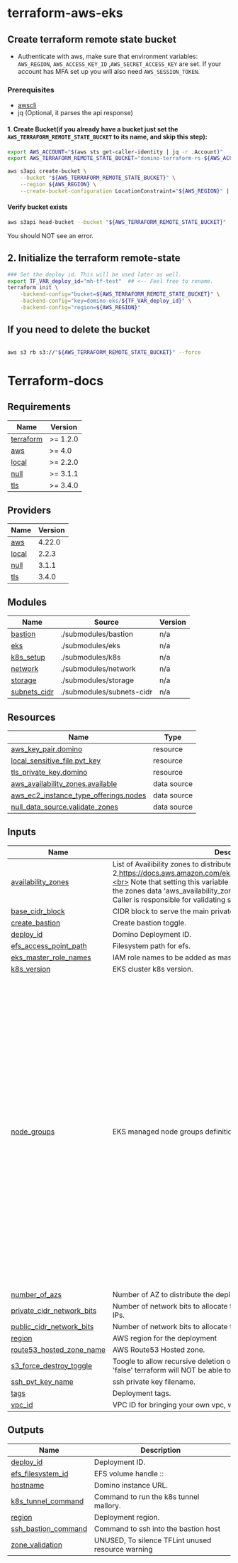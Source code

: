# terraform-aws-eks

## Create terraform remote state bucket
* Authenticate with aws, make sure that environment variables: `AWS_REGION`, `AWS_ACCESS_KEY_ID` ,`AWS_SECRET_ACCESS_KEY` are set. If your account has MFA set up you will also need `AWS_SESSION_TOKEN`.

### Prerequisites
* [awscli](https://docs.aws.amazon.com/cli/latest/userguide/getting-started-install.html)
* jq (Optional, it parses the api response)

#### 1. Create Bucket(if you already have a bucket just set the `AWS_TERRAFORM_REMOTE_STATE_BUCKET` to its name, and skip this step):
```bash
export AWS_ACCOUNT="$(aws sts get-caller-identity | jq -r .Account)"
export AWS_TERRAFORM_REMOTE_STATE_BUCKET="domino-terraform-rs-${AWS_ACCOUNT}-${AWS_REGION}"

aws s3api create-bucket \
    --bucket "${AWS_TERRAFORM_REMOTE_STATE_BUCKET}" \
    --region ${AWS_REGION} \
    --create-bucket-configuration LocationConstraint="${AWS_REGION}" | jq .
```

#### Verify bucket exists

```bash
aws s3api head-bucket --bucket "${AWS_TERRAFORM_REMOTE_STATE_BUCKET}"
```
You should NOT see an error.

## 2. Initialize the terraform remote-state

```bash
### Set the deploy id. This will be used later as well.
export TF_VAR_deploy_id="mh-tf-test"  ## <-- Feel free to rename.
terraform init \
    -backend-config="bucket=${AWS_TERRAFORM_REMOTE_STATE_BUCKET}" \
    -backend-config="key=domino-eks/${TF_VAR_deploy_id}" \
    -backend-config="region=${AWS_REGION}"

```



## If you need to delete the bucket

```bash

aws s3 rb s3://"${AWS_TERRAFORM_REMOTE_STATE_BUCKET}" --force
```

# Terraform-docs

<!-- BEGINNING OF PRE-COMMIT-TERRAFORM DOCS HOOK -->
## Requirements

| Name | Version |
|------|---------|
| <a name="requirement_terraform"></a> [terraform](#requirement\_terraform) | >= 1.2.0 |
| <a name="requirement_aws"></a> [aws](#requirement\_aws) | >= 4.0 |
| <a name="requirement_local"></a> [local](#requirement\_local) | >= 2.2.0 |
| <a name="requirement_null"></a> [null](#requirement\_null) | >= 3.1.1 |
| <a name="requirement_tls"></a> [tls](#requirement\_tls) | >= 3.4.0 |

## Providers

| Name | Version |
|------|---------|
| <a name="provider_aws"></a> [aws](#provider\_aws) | 4.22.0 |
| <a name="provider_local"></a> [local](#provider\_local) | 2.2.3 |
| <a name="provider_null"></a> [null](#provider\_null) | 3.1.1 |
| <a name="provider_tls"></a> [tls](#provider\_tls) | 3.4.0 |

## Modules

| Name | Source | Version |
|------|--------|---------|
| <a name="module_bastion"></a> [bastion](#module\_bastion) | ./submodules/bastion | n/a |
| <a name="module_eks"></a> [eks](#module\_eks) | ./submodules/eks | n/a |
| <a name="module_k8s_setup"></a> [k8s\_setup](#module\_k8s\_setup) | ./submodules/k8s | n/a |
| <a name="module_network"></a> [network](#module\_network) | ./submodules/network | n/a |
| <a name="module_storage"></a> [storage](#module\_storage) | ./submodules/storage | n/a |
| <a name="module_subnets_cidr"></a> [subnets\_cidr](#module\_subnets\_cidr) | ./submodules/subnets-cidr | n/a |

## Resources

| Name | Type |
|------|------|
| [aws_key_pair.domino](https://registry.terraform.io/providers/hashicorp/aws/latest/docs/resources/key_pair) | resource |
| [local_sensitive_file.pvt_key](https://registry.terraform.io/providers/hashicorp/local/latest/docs/resources/sensitive_file) | resource |
| [tls_private_key.domino](https://registry.terraform.io/providers/hashicorp/tls/latest/docs/resources/private_key) | resource |
| [aws_availability_zones.available](https://registry.terraform.io/providers/hashicorp/aws/latest/docs/data-sources/availability_zones) | data source |
| [aws_ec2_instance_type_offerings.nodes](https://registry.terraform.io/providers/hashicorp/aws/latest/docs/data-sources/ec2_instance_type_offerings) | data source |
| [null_data_source.validate_zones](https://registry.terraform.io/providers/hashicorp/null/latest/docs/data-sources/data_source) | data source |

## Inputs

| Name | Description | Type | Default | Required |
|------|-------------|------|---------|:--------:|
| <a name="input_availability_zones"></a> [availability\_zones](#input\_availability\_zones) | List of Availibility zones to distribute the deployment, EKS needs at least 2,https://docs.aws.amazon.com/eks/latest/userguide/network_reqs.html.<br>    Note that setting this variable bypasses validation of the status of the zones data 'aws\_availability\_zones' 'available'.<br>    Caller is responsible for validating status of these zones. | `list(string)` | `[]` | no |
| <a name="input_base_cidr_block"></a> [base\_cidr\_block](#input\_base\_cidr\_block) | CIDR block to serve the main private and public subnets. | `string` | `"10.0.0.0/16"` | no |
| <a name="input_create_bastion"></a> [create\_bastion](#input\_create\_bastion) | Create bastion toggle. | `bool` | `false` | no |
| <a name="input_deploy_id"></a> [deploy\_id](#input\_deploy\_id) | Domino Deployment ID. | `string` | `"domino-eks"` | no |
| <a name="input_efs_access_point_path"></a> [efs\_access\_point\_path](#input\_efs\_access\_point\_path) | Filesystem path for efs. | `string` | `"/domino"` | no |
| <a name="input_eks_master_role_names"></a> [eks\_master\_role\_names](#input\_eks\_master\_role\_names) | IAM role names to be added as masters in eks. | `list(string)` | `[]` | no |
| <a name="input_k8s_version"></a> [k8s\_version](#input\_k8s\_version) | EKS cluster k8s version. | `string` | `"1.22"` | no |
| <a name="input_node_groups"></a> [node\_groups](#input\_node\_groups) | EKS managed node groups definition. | <pre>object({<br>    compute = object({<br>      ami            = optional(string)<br>      instance_type  = string<br>      min_per_az     = number<br>      max_per_az     = number<br>      desired_per_az = number<br>      volume = object({<br>        size = string<br>        type = string<br>      })<br>    }),<br>    platform = object({<br>      ami            = optional(string)<br>      instance_type  = string<br>      min_per_az     = number<br>      max_per_az     = number<br>      desired_per_az = number<br>      volume = object({<br>        size = string<br>        type = string<br>      })<br>    }),<br>    gpu = object({<br>      ami            = optional(string)<br>      instance_type  = string<br>      min_per_az     = number<br>      max_per_az     = number<br>      desired_per_az = number<br>      volume = object({<br>        size = string<br>        type = string<br>      })<br>    })<br>  })</pre> | <pre>{<br>  "compute": {<br>    "desired_per_az": 1,<br>    "instance_type": "m5.2xlarge",<br>    "max_per_az": 10,<br>    "min_per_az": 0,<br>    "volume": {<br>      "size": "100",<br>      "type": "gp3"<br>    }<br>  },<br>  "gpu": {<br>    "desired_per_az": 0,<br>    "instance_type": "g4dn.xlarge",<br>    "max_per_az": 10,<br>    "min_per_az": 0,<br>    "volume": {<br>      "size": "100",<br>      "type": "gp3"<br>    }<br>  },<br>  "platform": {<br>    "desired_per_az": 1,<br>    "instance_type": "m5.4xlarge",<br>    "max_per_az": 10,<br>    "min_per_az": 0,<br>    "volume": {<br>      "size": "100",<br>      "type": "gp3"<br>    }<br>  }<br>}</pre> | no |
| <a name="input_number_of_azs"></a> [number\_of\_azs](#input\_number\_of\_azs) | Number of AZ to distribute the deployment, EKS needs at least 2. | `number` | `3` | no |
| <a name="input_private_cidr_network_bits"></a> [private\_cidr\_network\_bits](#input\_private\_cidr\_network\_bits) | Number of network bits to allocate to the private subnet. i.e /19 -> 8,192 IPs. | `number` | `19` | no |
| <a name="input_public_cidr_network_bits"></a> [public\_cidr\_network\_bits](#input\_public\_cidr\_network\_bits) | Number of network bits to allocate to the public subnet. i.e /27 -> 32 IPs. | `number` | `27` | no |
| <a name="input_region"></a> [region](#input\_region) | AWS region for the deployment | `string` | n/a | yes |
| <a name="input_route53_hosted_zone_name"></a> [route53\_hosted\_zone\_name](#input\_route53\_hosted\_zone\_name) | AWS Route53 Hosted zone. | `string` | n/a | yes |
| <a name="input_s3_force_destroy_toggle"></a> [s3\_force\_destroy\_toggle](#input\_s3\_force\_destroy\_toggle) | Toogle to allow recursive deletion of all objects in the s3 buckets. if 'false' terraform will NOT be able to delete non-empty buckets | `string` | `"false"` | no |
| <a name="input_ssh_pvt_key_name"></a> [ssh\_pvt\_key\_name](#input\_ssh\_pvt\_key\_name) | ssh private key filename. | `string` | `"domino.pem"` | no |
| <a name="input_tags"></a> [tags](#input\_tags) | Deployment tags. | `map(string)` | `{}` | no |
| <a name="input_vpc_id"></a> [vpc\_id](#input\_vpc\_id) | VPC ID for bringing your own vpc, will bypass creation of such. | `string` | `""` | no |

## Outputs

| Name | Description |
|------|-------------|
| <a name="output_deploy_id"></a> [deploy\_id](#output\_deploy\_id) | Deployment ID. |
| <a name="output_efs_filesystem_id"></a> [efs\_filesystem\_id](#output\_efs\_filesystem\_id) | EFS volume handle <filesystem id id>::<accesspoint id> |
| <a name="output_hostname"></a> [hostname](#output\_hostname) | Domino instance URL. |
| <a name="output_k8s_tunnel_command"></a> [k8s\_tunnel\_command](#output\_k8s\_tunnel\_command) | Command to run the k8s tunnel mallory. |
| <a name="output_region"></a> [region](#output\_region) | Deployment region. |
| <a name="output_ssh_bastion_command"></a> [ssh\_bastion\_command](#output\_ssh\_bastion\_command) | Command to ssh into the bastion host |
| <a name="output_zone_validation"></a> [zone\_validation](#output\_zone\_validation) | UNUSED, To silence TFLint unused resource warning |
<!-- END OF PRE-COMMIT-TERRAFORM DOCS HOOK -->
